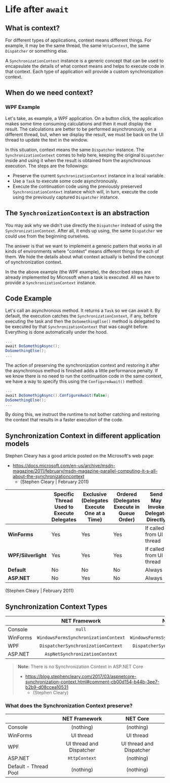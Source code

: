 # Life after `await`

## What is context?

For different types of applications, context means different things. For example, it may be the same thread, the same `HttpContext`, the same `Dispatcher` or something else.

A `SynchronizationContext` instance is a generic concept that can be used to encapsulate the details of what context means and helps to execute code in that context. Each type of application will provide a custom synchronization context.

## When do we need context?

### WPF Example

Let's take, as example, a WPF application. On a button click, the application makes some time consuming calculations and then it must display the result. The calculations are better to be performed asynchronously, on a different thread, but, when we display the result, we must be back on the UI thread to update the text in the window.

In this situation, context means the same `Dispatcher` instance. The `SynchronizationContext` comes to help here, keeping the original `Dispatcher` inside and using it when the result is obtained from the asynchronous execution. The steps are the followings:

- Preserve the current `SynchronizationContext` instance in a local variable.
- Use a `Task` to execute some code asynchronously.
- Execute the continuation code using the previously preserved `SynchronizationContext` instance which will, in turn, execute the code using the previously captured `Dispatcher` instance.

## The `SynchronizationContext` is an abstraction

You may ask why we didn't use directly the `Dispatcher` instead of using the `SynchronizationContext`. After all, it ends up using, the same `Dispatcher` we could use from the beginning ourselves.

The answer is that we want to implement a generic pattern that works in all kinds of environments where "context" means different things for each of them. We hide the details about what context actually is behind the concept of synchronization context.

In the the above example (the WPF example), the described steps are already implemented by Microsoft when a task is executed. All we have to provide a `SynchronizationContext` instance.

## Code Example

Let's call an asynchronous method. It returns a `Task` so we can await it. By default, the execution catches the `SynchronizationContext`, if any, before executing the task and then the `DoSomethingElse()` method is delegated to be executed by that `SynchronizationContext` that was caught before. Everything is done automatically under the hood.

```csharp
...
await DoSomethigAsync();
DoSomethingElse();
...
```

The action of preserving the synchronization context and restoring it after the asynchronous method is finished adds a little performance penalty. If we know there is no need to run the continuation code in the same context, we have a way to specify this using the `ConfigureAwait()` method:

```csharp
...
await DoSomethigAsync().ConfigureAwait(false);
DoSomethingElse();
...
```

By doing this, we instruct the runtime to not bother catching and restoring the context that results in a faster execution of the code.

## Synchronization Context in different application models

Stephen Cleary has a good article posted on the Microsoft's web page:

- https://docs.microsoft.com/en-us/archive/msdn-magazine/2011/february/msdn-magazine-parallel-computing-it-s-all-about-the-synchronizationcontext
  - (Stephen Cleary | February 2011)

|                     | **Specific Thread Used to Execute Delegates** | **Exclusive (Delegates Execute One at a Time)** | **Ordered (Delegates Execute in Queue Order)** | **Send May Invoke Delegate Directly** | **Post May Invoke Delegate Directly** |
| ------------------- | --------------------------------------------- | ----------------------------------------------- | ---------------------------------------------- | ------------------------------------- | ------------------------------------- |
| **WinForms**        | Yes                                           | Yes                                             | Yes                                            | If called from UI thread              | Never                                 |
| **WPF/Silverlight** | Yes                                           | Yes                                             | Yes                                            | If called from UI thread              | Never                                 |
| **Default**         | No                                            | No                                              | No                                             | Always                                | Never                                 |
| **ASP.NET**         | No                                            | Yes                                             | No                                             | Always                                | Always                                |

(Stephen Cleary | February 2011)

## Synchronization Context Types

|          |            NET Framework             |               NET Core               |
| -------- | :----------------------------------: | :----------------------------------: |
| Console  |                `null`                |                `null`                |
| WinForms | `WindowsFormsSynchronizationContext` | `WindowsFormsSynchronizationContext` |
| WPF      |  `DispatcherSynchronizationContext`  |  `DispatcherSynchronizationContext`  |
| ASP.NET  |    `AspNetSynchronizationContext`    |                `null`                |

> **Note**: There is no Synchronization Context in ASP.NET Core
>
> - https://blog.stephencleary.com/2017/03/aspnetcore-synchronization-context.html#comment-cb00d154-b44b-3ee7-b2b9-d08ccea10531
>   - (Stephen Cleary)

### What does the Synchronization Context preserve?

|                       |      NET Framework       |         NET Core         |
| --------------------- | :----------------------: | :----------------------: |
| Console               |        (nothing)         |        (nothing)         |
| WinForms              |        UI thread         |        UI thread         |
| WPF                   | UI thread and Dispatcher | UI thread and Dispatcher |
| ASP.NET               |      `HttpContext`       |        (nothing)         |
| Default - Thread Pool |        (nothing)         |        (nothing)         |

